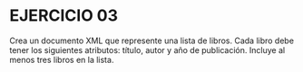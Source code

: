 # EJERCICIO 03
Crea un documento XML que represente una lista de libros. Cada libro debe tener los
siguientes atributos: título, autor y año de publicación. Incluye al menos tres libros en la
lista.
